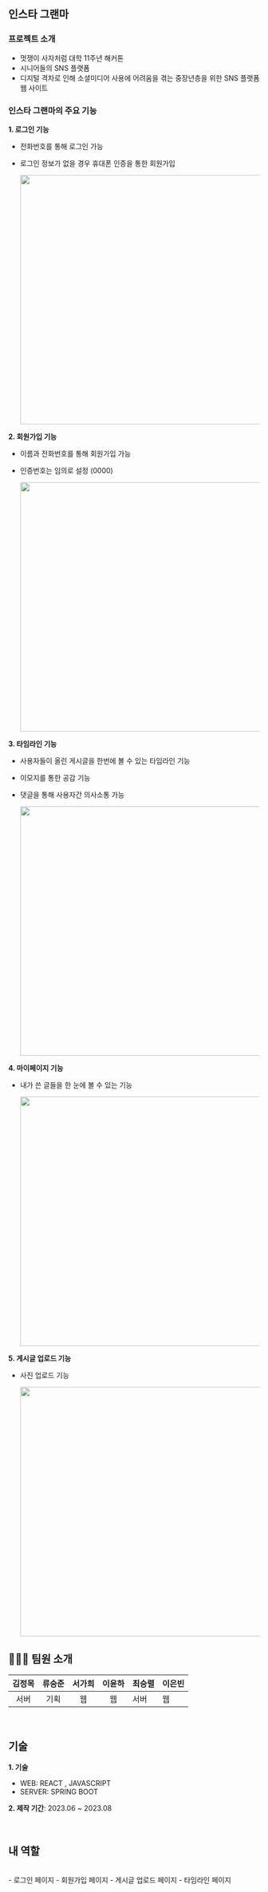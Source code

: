 ## 인스타 그랜마

### 프로젝트 소개

- 멋쟁이 사자처럼 대학 11주년 해커톤
- 시니어들의 SNS 플랫폼
- 디지털 격차로 인해 소셜미디어 사용에 어려움을 겪는 중장년층을 위한 SNS 플랫폼 웹 사이트

### **인스타 그랜마의 주요 기능**

**1. 로그인 기능**

- 전화번호를 통해 로그인 가능
- 로그인 정보가 없을 경우 휴대폰 인증을 통한 회원가입

  <img src="https://github.com/seokahi/insta_grandma/assets/73926393/3609eb51-da76-4779-acc0-66f1fee9ddbc" width=500 height=500/>

**2. 회원가입 기능**

- 이름과 전화번호를 통해 회원가입 가능
- 인증번호는 임의로 설정 (0000)

  <img src="https://github.com/seokahi/insta_grandma/assets/73926393/e72ac18e-2304-424c-b54a-00c338bd5b40" width=500 height=500 />

**3. 타임라인 기능**

- 사용자들이 올린 게시글을 한번에 볼 수 있는 타임라인 기능
- 이모지를 통한 공감 기능
- 댓글을 통해 사용자간 의사소통 가능

  <img src="https://github.com/seokahi/insta_grandma/assets/73926393/2c96e390-c378-466a-9322-4b8edc2e98af" width=500 height=500/>

**4. 마이페이지 기능**

- 내가 쓴 글들을 한 눈에 볼 수 있는 기능

  <img src="https://github.com/seokahi/insta_grandma/assets/73926393/8ea2673f-ee7c-4d56-9fc4-a9d38e4fb147" width=500 height=500/>

**5. 게시글 업로드 기능**

- 사진 업로드 기능

  <img src="https://github.com/seokahi/insta_grandma/assets/73926393/2362f96f-5418-40e9-a20d-5dffafef6c6c" width=500 height=500/>

## 👨🏻‍💻 팀원 소개

| 김정목 | 류승준 | 서가희 | 이윤하 | 최승렬 | 이은빈 |
| :----: | :----: | :----: | :----: | ------ | ------ |
|  서버  |  기획  |   웹   |   웹   | 서버   | 웹     |

<br>

## 기술

**1. 기술**

- WEB: REACT , JAVASCRIPT
- SERVER: SPRING BOOT
  <br>

**2. 제작 기간**: 2023.06 ~ 2023.08

<br>

## 내 역할

<br>
- 로그인 페이지
- 회원가입 페이지
- 게시글 업로드 페이지
- 타임라인 페이지
